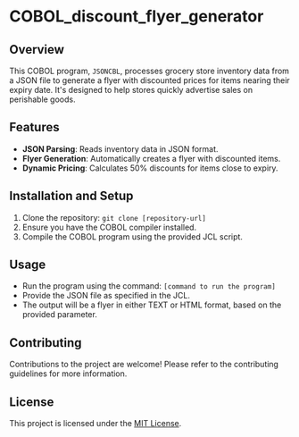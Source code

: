# COBOL_discount_flyer_generator

## Overview
This COBOL program, `JSONCBL`, processes grocery store inventory data from a JSON file to generate a flyer with discounted prices for items nearing their expiry date. It's designed to help stores quickly advertise sales on perishable goods.

## Features
- **JSON Parsing**: Reads inventory data in JSON format.
- **Flyer Generation**: Automatically creates a flyer with discounted items.
- **Dynamic Pricing**: Calculates 50% discounts for items close to expiry.

## Installation and Setup
1. Clone the repository: `git clone [repository-url]`
2. Ensure you have the COBOL compiler installed.
3. Compile the COBOL program using the provided JCL script.

## Usage
- Run the program using the command: `[command to run the program]`
- Provide the JSON file as specified in the JCL.
- The output will be a flyer in either TEXT or HTML format, based on the provided parameter.

## Contributing
Contributions to the project are welcome! Please refer to the contributing guidelines for more information.

## License
This project is licensed under the [MIT License](LICENSE).

